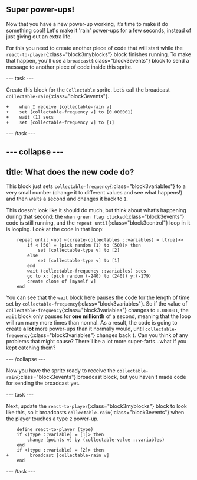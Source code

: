 ## Super power-ups!

Now that you have a new power-up working, it’s time to make it do something cool! Let's make it 'rain' power-ups for a few seconds, instead of just giving out an extra life.
 
For this you need to create another piece of code that will start while the `react-to-player`{:class="block3myblocks"} block finishes running. To make that happen, you'll use a `broadcast`{:class="block3events"} block to send a message to another piece of code inside this sprite. 

--- task ---

Create this block for the `Collectable` sprite. Let’s call the broadcast `collectable-rain`{:class="block3events"}.

```blocks3
+    when I receive [collectable-rain v]
+    set [collectable-frequency v] to [0.000001]
+    wait (1) secs
+    set [collectable-frequency v] to [1]
```

--- /task ---

--- collapse ---
---
title: What does the new code do?
---

This block just sets `collectable-frequency`{:class="block3variables"} to a very small number \(change it to different values and see what happens!\) and then waits a second and changes it back to `1`.

This doesn’t look like it should do much, but think about what’s happening during that second: the `when green flag clicked`{:class="block3events"} code is still running, and the `repeat until`{:class="block3control"} loop in it is looping. Look at the code in that loop: 

```blocks3
    repeat until <not <(create-collectables ::variables) = [true]>>
        if < [50] = (pick random (1) to (50))> then
            set [collectable-type v] to [2]
        else
            set [collectable-type v] to [1]
        end
        wait (collectable-frequency ::variables) secs
        go to x: (pick random (-240) to (240)) y:(-179)
        create clone of [myself v]
    end
```

You can see that the `wait` block here pauses the code for the length of time set by `collectable-frequency`{:class="block3variables"}. So if the value of `collectable-frequency`{:class="block3variables"} changes to `0.000001`, the `wait` block only pauses for **one millionth** of a second, meaning that the loop will run many more times than normal. As a result, the code is going to create **a lot** more power-ups than it normally would, until `collectable-frequency`{:class="block3variables"} changes back `1`. Can you think of any problems that might cause? There’ll be a lot more super-farts…what if you kept catching them?

--- /collapse ---

Now you have the sprite ready to receive the `collectable-rain`{:class="block3events"} broadcast block, but you haven't made code for sending the broadcast yet. 

--- task ---

Next, update the `react-to-player`{:class="block3myblocks"} block to look like this, so it broadcasts `collectable-rain`{:class="block3events"} when the player touches a type `2` power-up. 

```blocks3
    define react-to-player (type)
    if <(type ::variable) = [1]> then
        change [points v] by (collectable-value ::variables)
    end
    if <(type ::variable) = [2]> then
+        broadcast [collectable-rain v]
    end
```

--- /task ---
